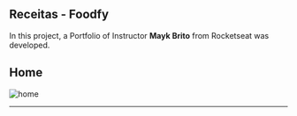 
 ## Receitas - Foodfy
 In this project, a Portfolio of Instructor **Mayk Brito** from Rocketseat was developed.
 ##
 ## Home
![home](https://user-images.githubusercontent.com/26737849/86235036-ba632a80-bb8f-11ea-98b9-2ee3a63affa5.png)
 <hr>
